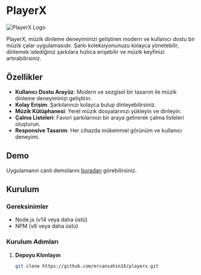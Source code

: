 # PlayerX

![PlayerX Logo](link_to_your_logo_image)

PlayerX, müzik dinleme deneyiminizi geliştiren modern ve kullanıcı dostu bir müzik çalar uygulamasıdır. Şarkı koleksiyonunuzu kolayca yönetebilir, dinlemek istediğiniz şarkılara hızlıca erişebilir ve müzik keyfinizi artırabilirsiniz.

## Özellikler

- **Kullanıcı Dostu Arayüz**: Modern ve sezgisel bir tasarım ile müzik dinleme deneyiminizi geliştirin.
- **Kolay Erişim**: Şarkılarınızı kolayca bulup dinleyebilirsiniz.
- **Müzik Kütüphanesi**: Yerel müzik dosyalarınızı yükleyin ve dinleyin.
- **Çalma Listeleri**: Favori şarkılarınızı bir araya getirerek çalma listeleri oluşturun.
- **Responsive Tasarım**: Her cihazda mükemmel görünüm ve kullanıcı deneyimi.

## Demo

Uygulamanın canlı demolarını [buradan](https://playerxxxtop.vercel.app/) görebilirsiniz.

## Kurulum

### Gereksinimler

- Node.js (v14 veya daha üstü)
- NPM (v6 veya daha üstü)

### Kurulum Adımları

1. **Depoyu Klonlayın**
   ```bash
   git clone https://github.com/ercansahin16/playerx.git
